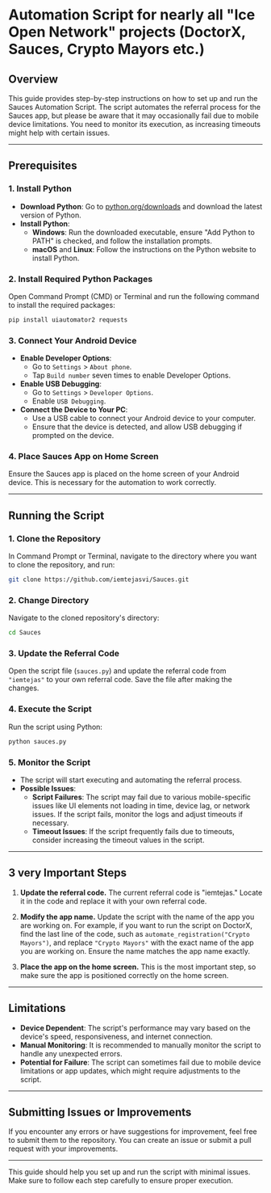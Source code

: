 

# **Automation Script for nearly all "Ice Open Network" projects (DoctorX, Sauces, Crypto Mayors etc.)**

## **Overview**

This guide provides step-by-step instructions on how to set up and run the Sauces Automation Script. The script automates the referral process for the Sauces app, but please be aware that it may occasionally fail due to mobile device limitations. You need to monitor its execution, as increasing timeouts might help with certain issues.

---

## **Prerequisites**

### **1. Install Python**

- **Download Python**: Go to [python.org/downloads](https://www.python.org/downloads/) and download the latest version of Python.
- **Install Python**:
  - **Windows**: Run the downloaded executable, ensure "Add Python to PATH" is checked, and follow the installation prompts.
  - **macOS** and **Linux**: Follow the instructions on the Python website to install Python.

### **2. Install Required Python Packages**

Open Command Prompt (CMD) or Terminal and run the following command to install the required packages:

```bash
pip install uiautomator2 requests
```

### **3. Connect Your Android Device**

- **Enable Developer Options**: 
  - Go to `Settings` > `About phone`.
  - Tap `Build number` seven times to enable Developer Options.
- **Enable USB Debugging**: 
  - Go to `Settings` > `Developer Options`.
  - Enable `USB Debugging`.
- **Connect the Device to Your PC**:
  - Use a USB cable to connect your Android device to your computer.
  - Ensure that the device is detected, and allow USB debugging if prompted on the device.

### **4. Place Sauces App on Home Screen**

Ensure the Sauces app is placed on the home screen of your Android device. This is necessary for the automation to work correctly.

---

## **Running the Script**

### **1. Clone the Repository**

In Command Prompt or Terminal, navigate to the directory where you want to clone the repository, and run:

```bash
git clone https://github.com/iemtejasvi/Sauces.git
```

### **2. Change Directory**

Navigate to the cloned repository's directory:

```bash
cd Sauces
```

### **3. Update the Referral Code**

Open the script file (`sauces.py`) and update the referral code from `"iemtejas"` to your own referral code. Save the file after making the changes.

### **4. Execute the Script**

Run the script using Python:

```bash
python sauces.py
```

### **5. Monitor the Script**

- The script will start executing and automating the referral process.
- **Possible Issues**:
  - **Script Failures**: The script may fail due to various mobile-specific issues like UI elements not loading in time, device lag, or network issues. If the script fails, monitor the logs and adjust timeouts if necessary.
  - **Timeout Issues**: If the script frequently fails due to timeouts, consider increasing the timeout values in the script.

-----------------------------------------------------------------------------------------------------------------------------------------------------------------------------------------------------------------
## **3 very Important Steps**

1. **Update the referral code.** The current referral code is "iemtejas." Locate it in the code and replace it with your own referral code.  
   
2. **Modify the app name.** Update the script with the name of the app you are working on. For example, if you want to run the script on DoctorX, find the last line of the code, such as `automate_registration("Crypto Mayors")`, and replace `"Crypto Mayors"` with the exact name of the app you are working on. Ensure the name matches the app name exactly.  

3. **Place the app on the home screen.** This is the most important step, so make sure the app is positioned correctly on the home screen.  
------------------------------------------------------------------------------------------------------------------------------------------------------------------------------------------------------------------

## **Limitations**

- **Device Dependent**: The script's performance may vary based on the device's speed, responsiveness, and internet connection.
- **Manual Monitoring**: It is recommended to manually monitor the script to handle any unexpected errors.
- **Potential for Failure**: The script can sometimes fail due to mobile device limitations or app updates, which might require adjustments to the script.

---

## **Submitting Issues or Improvements**

If you encounter any errors or have suggestions for improvement, feel free to submit them to the repository. You can create an issue or submit a pull request with your improvements.

---

This guide should help you set up and run the script with minimal issues. Make sure to follow each step carefully to ensure proper execution.
